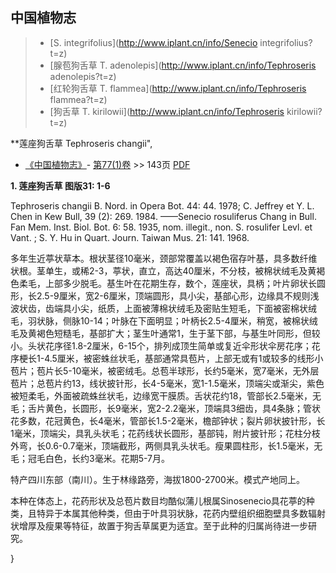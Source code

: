 

## 中国植物志

> * [S.  integrifolius](http://www.iplant.cn/info/Senecio integrifolius?t=z)
> * [腺苞狗舌草  T.  adenolepis](http://www.iplant.cn/info/Tephroseris adenolepis?t=z)
> * [红轮狗舌草  T.  flammea](http://www.iplant.cn/info/Tephroseris flammea?t=z)
> * [狗舌草  T.  kirilowii](http://www.iplant.cn/info/Tephroseris kirilowii?t=z)


**莲座狗舌草 Tephroseris changii",


* [《中国植物志》](http://www.iplant.cn/frps)- [第77(1)卷](http://www.iplant.cn/frps/vol/77(1)) >> 143页 [PDF](http://www.iplant.cn/frps/pdf/77(1)/143.PDF)

**1. 莲座狗舌草 图版31: 1-6**

Tephroseris changii B. Nord. in Opera Bot. 44: 44. 1978; C. Jeffrey et Y. L. Chen in Kew Bull, 39 (2): 269. 1984. ——Senecio rosuliferus Chang in Bull. Fan Mem. Inst. Biol. Bot. 6: 58. 1935, nom. illegit., non. S. rosulifer Levl. et Vant. ; S. Y. Hu in Quart. Journ. Taiwan Mus. 21: 141. 1968.

多年生近葶状草本。根状茎径10毫米，颈部常覆盖以褐色宿存叶基，具多数纤维状根。茎单生，或稀2-3，葶状，直立，高达40厘米，不分枝，被棉状绒毛及黄褐色柔毛，上部多少脱毛。基生叶在花期生存，数个，莲座状，具柄；叶片卵状长圆形，长2.5-9厘米，宽2-6厘米，顶端圆形，具小尖，基部心形，边缘具不规则浅波状齿，齿端具小尖，纸质，上面被薄棉状绒毛及密贴生短毛，下面被密棉状绒毛，羽状脉，侧脉10-14；叶脉在下面明显；叶柄长2.5-4厘米，稍宽，被棉状绒毛及黄褐色短糙毛，基部扩大；茎生叶通常1，生于茎下部，与基生叶同形，但较小。头状花序径1.8-2厘米，6-15个，排列成顶生简单或复近伞形状伞房花序；花序梗长1-4.5厘米，被密蛛丝状毛，基部通常具苞片，上部无或有1或较多的线形小苞片；苞片长5-10毫米，被密绒毛。总苞半球形，长约5毫米，宽7毫米，无外层苞片；总苞片约13，线状披针形，长4-5毫米，宽1-1.5毫米，顶端尖或渐尖，紫色被短柔毛，外面被疏蛛丝状毛，边缘宽干膜质。舌状花约18，管部长2.5毫米，无毛；舌片黄色，长圆形，长9毫米，宽2-2.2毫米，顶端具3细齿，具4条脉；管状花多数，花冠黄色，长4毫米，管部长1.5-2毫米，檐部钟状；裂片卵状披针形，长1毫米，顶端尖，具乳头状毛；花药线状长圆形，基部钝，附片披针形；花柱分枝外弯，长0.6-0.7毫米，顶端截形，两侧具乳头状毛。瘦果圆柱形，长1.5毫米，无毛；冠毛白色，长约3毫米。花期5-7月。

特产四川东部（南川）。生于林缘路旁，海拔1800-2700米。模式产地同上。

本种在体态上，花药形状及总苞片数目均酷似蒲儿根属Sinosenecio具花葶的种类，且特异于本属其他种类，但由于叶具羽状脉，花药内壁组织细胞壁具多数辐射状增厚及瘦果等特征，故置于狗舌草属更为适宜。至于此种的归属尚待进一步研究。



}